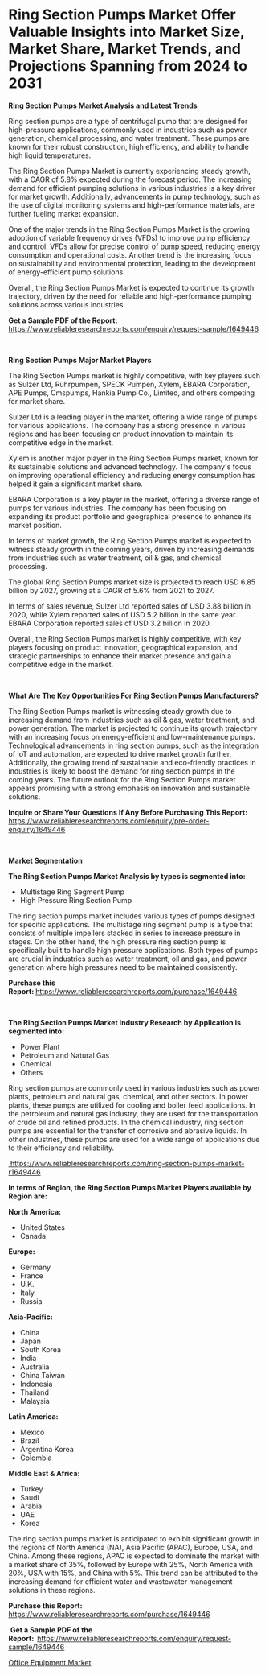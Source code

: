 <p><h1>Ring Section Pumps Market Offer Valuable Insights into Market Size, Market Share, Market Trends, and Projections Spanning from 2024 to 2031</h1></p><p><strong>Ring Section Pumps Market Analysis and Latest Trends</strong></p>
<p><p>Ring section pumps are a type of centrifugal pump that are designed for high-pressure applications, commonly used in industries such as power generation, chemical processing, and water treatment. These pumps are known for their robust construction, high efficiency, and ability to handle high liquid temperatures.</p><p>The Ring Section Pumps Market is currently experiencing steady growth, with a CAGR of 5.8% expected during the forecast period. The increasing demand for efficient pumping solutions in various industries is a key driver for market growth. Additionally, advancements in pump technology, such as the use of digital monitoring systems and high-performance materials, are further fueling market expansion.</p><p>One of the major trends in the Ring Section Pumps Market is the growing adoption of variable frequency drives (VFDs) to improve pump efficiency and control. VFDs allow for precise control of pump speed, reducing energy consumption and operational costs. Another trend is the increasing focus on sustainability and environmental protection, leading to the development of energy-efficient pump solutions.</p><p>Overall, the Ring Section Pumps Market is expected to continue its growth trajectory, driven by the need for reliable and high-performance pumping solutions across various industries.</p></p>
<p><strong>Get a Sample PDF of the Report:&nbsp;</strong> <a href="https://www.reliableresearchreports.com/enquiry/request-sample/1649446">https://www.reliableresearchreports.com/enquiry/request-sample/1649446</a></p>
<p>&nbsp;</p>
<p><strong>Ring Section Pumps Major Market Players</strong></p>
<p><p>The Ring Section Pumps market is highly competitive, with key players such as Sulzer Ltd, Ruhrpumpen, SPECK Pumpen, Xylem, EBARA Corporation, APE Pumps, Cmspumps, Hankia Pump Co., Limited, and others competing for market share. </p><p>Sulzer Ltd is a leading player in the market, offering a wide range of pumps for various applications. The company has a strong presence in various regions and has been focusing on product innovation to maintain its competitive edge in the market. </p><p>Xylem is another major player in the Ring Section Pumps market, known for its sustainable solutions and advanced technology. The company's focus on improving operational efficiency and reducing energy consumption has helped it gain a significant market share. </p><p>EBARA Corporation is a key player in the market, offering a diverse range of pumps for various industries. The company has been focusing on expanding its product portfolio and geographical presence to enhance its market position. </p><p>In terms of market growth, the Ring Section Pumps market is expected to witness steady growth in the coming years, driven by increasing demands from industries such as water treatment, oil & gas, and chemical processing. </p><p>The global Ring Section Pumps market size is projected to reach USD 6.85 billion by 2027, growing at a CAGR of 5.6% from 2021 to 2027. </p><p>In terms of sales revenue, Sulzer Ltd reported sales of USD 3.88 billion in 2020, while Xylem reported sales of USD 5.2 billion in the same year. EBARA Corporation reported sales of USD 3.2 billion in 2020. </p><p>Overall, the Ring Section Pumps market is highly competitive, with key players focusing on product innovation, geographical expansion, and strategic partnerships to enhance their market presence and gain a competitive edge in the market.</p></p>
<p>&nbsp;</p>
<p><strong>What Are The Key Opportunities For Ring Section Pumps Manufacturers?</strong></p>
<p><p>The Ring Section Pumps market is witnessing steady growth due to increasing demand from industries such as oil & gas, water treatment, and power generation. The market is projected to continue its growth trajectory with an increasing focus on energy-efficient and low-maintenance pumps. Technological advancements in ring section pumps, such as the integration of IoT and automation, are expected to drive market growth further. Additionally, the growing trend of sustainable and eco-friendly practices in industries is likely to boost the demand for ring section pumps in the coming years. The future outlook for the Ring Section Pumps market appears promising with a strong emphasis on innovation and sustainable solutions.</p></p>
<p><strong>Inquire or Share Your Questions If Any Before Purchasing This Report:</strong> <a href="https://www.reliableresearchreports.com/enquiry/pre-order-enquiry/1649446">https://www.reliableresearchreports.com/enquiry/pre-order-enquiry/1649446</a></p>
<p>&nbsp;</p>
<p><strong>Market Segmentation</strong></p>
<p><strong>The Ring Section Pumps Market Analysis by types is segmented into:</strong></p>
<p><ul><li>Multistage Ring Segment Pump</li><li>High Pressure Ring Section Pump</li></ul></p>
<p><p>The ring section pumps market includes various types of pumps designed for specific applications. The multistage ring segment pump is a type that consists of multiple impellers stacked in series to increase pressure in stages. On the other hand, the high pressure ring section pump is specifically built to handle high pressure applications. Both types of pumps are crucial in industries such as water treatment, oil and gas, and power generation where high pressures need to be maintained consistently.</p></p>
<p><strong>Purchase this Report:&nbsp;</strong><a href="https://www.reliableresearchreports.com/purchase/1649446">https://www.reliableresearchreports.com/purchase/1649446</a></p>
<p>&nbsp;</p>
<p><strong>The Ring Section Pumps Market Industry Research by Application is segmented into:</strong></p>
<p><ul><li>Power Plant</li><li>Petroleum and Natural Gas</li><li>Chemical</li><li>Others</li></ul></p>
<p><p>Ring section pumps are commonly used in various industries such as power plants, petroleum and natural gas, chemical, and other sectors. In power plants, these pumps are utilized for cooling and boiler feed applications. In the petroleum and natural gas industry, they are used for the transportation of crude oil and refined products. In the chemical industry, ring section pumps are essential for the transfer of corrosive and abrasive liquids. In other industries, these pumps are used for a wide range of applications due to their efficiency and reliability.</p></p>
<p><a href="https://www.reliableresearchreports.com/ring-section-pumps-market-r1649446">&nbsp;https://www.reliableresearchreports.com/ring-section-pumps-market-r1649446</a></p>
<p><strong>In terms of Region, the Ring Section Pumps Market Players available by Region are:</strong></p>
<p>
    <p> <strong> North America: </strong>
        <ul>
            <li>United States</li>
            <li>Canada</li>
        </ul>
        </p> 
    <p> <strong> Europe: </strong>
        <ul>
            <li>Germany</li>
            <li>France</li>
            <li>U.K.</li>
            <li>Italy</li>
            <li>Russia</li>
        </ul>
        </p> 
    <p> <strong> Asia-Pacific: </strong>
        <ul>
            <li>China</li>
            <li>Japan</li>
            <li>South Korea</li>
            <li>India</li>
            <li>Australia</li>
            <li>China Taiwan</li>
            <li>Indonesia</li>
            <li>Thailand</li>
            <li>Malaysia</li>
        </ul>
        </p> 
    <p> <strong> Latin America: </strong>
        <ul>
            <li>Mexico</li>
            <li>Brazil</li>
            <li>Argentina Korea</li>
            <li>Colombia</li>
        </ul>
        </p> 
    <p> <strong> Middle East & Africa: </strong>
        <ul>
            <li>Turkey</li>
            <li>Saudi</li>
            <li>Arabia</li>
            <li>UAE</li>
            <li>Korea</li>
        </ul>
    </p>
    </p>
<p><p>The ring section pumps market is anticipated to exhibit significant growth in the regions of North America (NA), Asia Pacific (APAC), Europe, USA, and China. Among these regions, APAC is expected to dominate the market with a market share of 35%, followed by Europe with 25%, North America with 20%, USA with 15%, and China with 5%. This trend can be attributed to the increasing demand for efficient water and wastewater management solutions in these regions.</p></p>
<p><strong>Purchase this Report: </strong><a href="https://www.reliableresearchreports.com/purchase/1649446">https://www.reliableresearchreports.com/purchase/1649446</a></p>
<p>&nbsp;<strong>Get a Sample PDF of the Report:&nbsp;&nbsp;</strong><a href="https://www.reliableresearchreports.com/enquiry/request-sample/1649446">https://www.reliableresearchreports.com/enquiry/request-sample/1649446</a></p>
<p><strong></strong></p>
<p><p><a href="https://view.publitas.com/reportprime-1/office-equipment-market-report-by-product-type-wood-equipment-metals-equipment-plastic-equipment-others-end-use-enterprise-hospitals-schools-others-and-region-2024-2031/">Office Equipment Market</a></p></p>